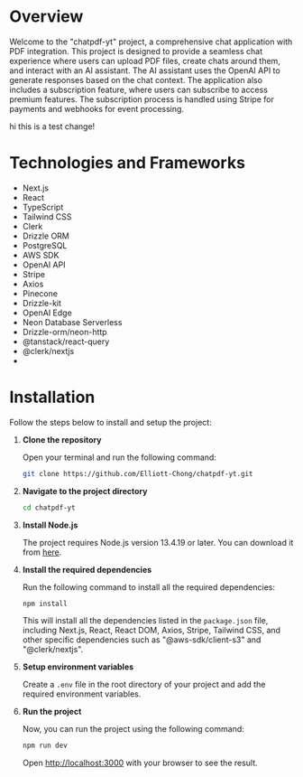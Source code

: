 # Overview

Welcome to the "chatpdf-yt" project, a comprehensive chat application with PDF integration. This project is designed to provide a seamless chat experience where users can upload PDF files, create chats around them, and interact with an AI assistant. The AI assistant uses the OpenAI API to generate responses based on the chat context. The application also includes a subscription feature, where users can subscribe to access premium features. The subscription process is handled using Stripe for payments and webhooks for event processing.

hi this is a test change!

# Technologies and Frameworks

- Next.js
- React
- TypeScript
- Tailwind CSS
- Clerk
- Drizzle ORM
- PostgreSQL
- AWS SDK
- OpenAI API
- Stripe
- Axios
- Pinecone
- Drizzle-kit
- OpenAI Edge
- Neon Database Serverless
- Drizzle-orm/neon-http
- @tanstack/react-query
- @clerk/nextjs
- 

# Installation

Follow the steps below to install and setup the project:

1. **Clone the repository**

   Open your terminal and run the following command:

   ```bash
   git clone https://github.com/Elliott-Chong/chatpdf-yt.git
   ```

2. **Navigate to the project directory**

   ```bash
   cd chatpdf-yt
   ```

3. **Install Node.js**

   The project requires Node.js version 13.4.19 or later. You can download it from [here](https://nodejs.org/en/download/).

4. **Install the required dependencies**

   Run the following command to install all the required dependencies:

   ```bash
   npm install
   ```

   This will install all the dependencies listed in the `package.json` file, including Next.js, React, React DOM, Axios, Stripe, Tailwind CSS, and other specific dependencies such as "@aws-sdk/client-s3" and "@clerk/nextjs".

5. **Setup environment variables**

    Create a `.env` file in the root directory of your project and add the required environment variables.

6. **Run the project**

    Now, you can run the project using the following command:

    ```bash
    npm run dev
    ```

    Open [http://localhost:3000](http://localhost:3000) with your browser to see the result.


